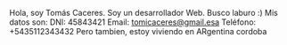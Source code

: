 Hola, soy Tomás Caceres. Soy un desarrollador Web. Busco laburo :)
Mis datos son:
DNI: 45843421
Email: tomicaceres@gmail.esa
Teléfono: +5435112343432
Pero tambien, estoy viviendo en ARgentina cordoba